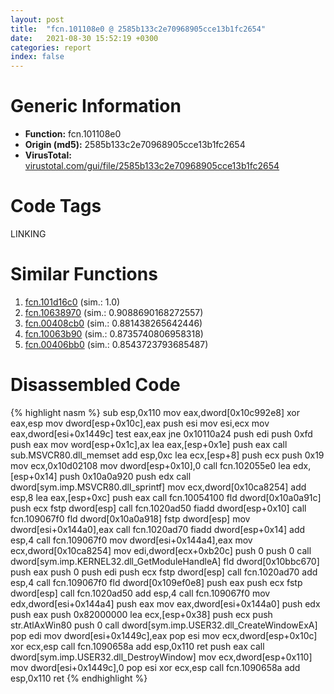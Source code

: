 ```yaml
---
layout: post
title:  "fcn.101108e0 @ 2585b133c2e70968905cce13b1fc2654"
date:   2021-08-30 15:52:19 +0300
categories: report
index: false
---
```


# Generic Information
- **Function:** fcn.101108e0
- **Origin (md5):** 2585b133c2e70968905cce13b1fc2654
- **VirusTotal:** [virustotal.com/gui/file/2585b133c2e70968905cce13b1fc2654][virustotal_ref]

# Code Tags
<span class="tag" id="LINKING">LINKING</span>


# Similar Functions

1. [fcn.101d16c0][similar_1_ref] (sim.: 1.0)
2. [fcn.10638970][similar_2_ref] (sim.: 0.9088690168272557)
3. [fcn.00408cb0][similar_3_ref] (sim.: 0.881438265642446)
4. [fcn.10063b90][similar_4_ref] (sim.: 0.8735740806958318)
5. [fcn.00406bb0][similar_5_ref] (sim.: 0.8543723793685487)


# Disassembled Code

{% highlight nasm %}
sub esp,0x110
mov eax,dword[0x10c992e8]
xor eax,esp
mov dword[esp+0x10c],eax
push esi
mov esi,ecx
mov eax,dword[esi+0x1449c]
test eax,eax
jne 0x10110a24
push edi
push 0xfd
push eax
mov word[esp+0x1c],ax
lea eax,[esp+0x1e]
push eax
call sub.MSVCR80.dll_memset
add esp,0xc
lea ecx,[esp+8]
push ecx
push 0x19
mov ecx,0x10d02108
mov dword[esp+0x10],0
call fcn.102055e0
lea edx,[esp+0x14]
push 0x10a0a920
push edx
call dword[sym.imp.MSVCR80.dll_sprintf]
mov ecx,dword[0x10ca8254]
add esp,8
lea eax,[esp+0xc]
push eax
call fcn.10054100
fld dword[0x10a0a91c]
push ecx
fstp dword[esp]
call fcn.1020ad50
fiadd dword[esp+0x10]
call fcn.109067f0
fld dword[0x10a0a918]
fstp dword[esp]
mov dword[esi+0x144a0],eax
call fcn.1020ad70
fiadd dword[esp+0x14]
add esp,4
call fcn.109067f0
mov dword[esi+0x144a4],eax
mov ecx,dword[0x10ca8254]
mov edi,dword[ecx+0xb20c]
push 0
push 0
call dword[sym.imp.KERNEL32.dll_GetModuleHandleA]
fld dword[0x10bbc670]
push eax
push 0
push edi
push ecx
fstp dword[esp]
call fcn.1020ad70
add esp,4
call fcn.109067f0
fld dword[0x109ef0e8]
push eax
push ecx
fstp dword[esp]
call fcn.1020ad50
add esp,4
call fcn.109067f0
mov edx,dword[esi+0x144a4]
push eax
mov eax,dword[esi+0x144a0]
push edx
push eax
push 0x82000000
lea ecx,[esp+0x38]
push ecx
push str.AtlAxWin80
push 0
call dword[sym.imp.USER32.dll_CreateWindowExA]
pop edi
mov dword[esi+0x1449c],eax
pop esi
mov ecx,dword[esp+0x10c]
xor ecx,esp
call fcn.1090658a
add esp,0x110
ret
push eax
call dword[sym.imp.USER32.dll_DestroyWindow]
mov ecx,dword[esp+0x110]
mov dword[esi+0x1449c],0
pop esi
xor ecx,esp
call fcn.1090658a
add esp,0x110
ret
{% endhighlight %}


[similar_1_ref]: /report/fcn.101d16c0@2585b133c2e70968905cce13b1fc2654
[similar_2_ref]: /report/fcn.10638970@2585b133c2e70968905cce13b1fc2654
[similar_3_ref]: /report/fcn.00408cb0@0aa2d73a5300dff2412388945614b507
[similar_4_ref]: /report/fcn.10063b90@2585b133c2e70968905cce13b1fc2654
[similar_5_ref]: /report/fcn.00406bb0@0aa2d73a5300dff2412388945614b507
[virustotal_ref]: https://www.virustotal.com/gui/file/2585b133c2e70968905cce13b1fc2654